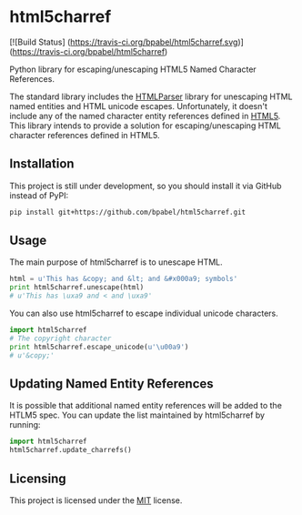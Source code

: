 html5charref
=============

[![Build Status]
(https://travis-ci.org/bpabel/html5charref.svg)]
(https://travis-ci.org/bpabel/html5charref)


Python library for escaping/unescaping HTML5 Named Character References.

The standard library includes the [HTMLParser] library
for unescaping HTML named entities and HTML unicode escapes.  Unfortunately,
it doesn't include any of the named character entity references defined in
[HTML5].  This library intends to provide a solution for escaping/unescaping HTML
character references defined in HTML5.

[HTMLParser]: https://docs.python.org/2/library/htmlparser.html
[HTML5]: http://dev.w3.org/html5/html-author/charref


Installation
------------

This project is still under development, so you should install it via GitHub
instead of PyPI:

```sh
pip install git+https://github.com/bpabel/html5charref.git
```


Usage
-------

The main purpose of html5charref is to unescape HTML.

```python
html = u'This has &copy; and &lt; and &#x000a9; symbols'
print html5charref.unescape(html)
# u'This has \uxa9 and < and \uxa9' 
```

You can also use html5charref to escape individual unicode characters.

```python
import html5charref
# The copyright character
print html5charref.escape_unicode(u'\u00a9')
# u'&copy;'
```


Updating Named Entity References
--------------------------------

It is possible that additional named entity references will be 
added to the HTLM5 spec.  You can update the list maintained by
html5charref by running:

```python
import html5charref
html5charref.update_charrefs()
```


Licensing
---------

This project is licensed under the [MIT] license.

[MIT]: http://opensource.org/licenses/MIT
